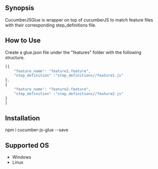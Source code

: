 ## Synopsis

CucumberJSGlue is wrapper on top of cucumberJS to match feature files with their corresponding step_definitions file. 

## How to Use

Create a glue.json file under the "features" folder with the following structure. 
```javascript
[{
	"feature_name": "feature1.feature",
	"step_definition" :"step_definitions//feature1.js"
},
{
	"feature_name": "feature2.feature",
	"step_definition" :"step_definitions//feature2.js"
}
]
```


## Installation 

npm i cucumber-js-glue --save


## Supported OS 

- Windows 
- Linux 